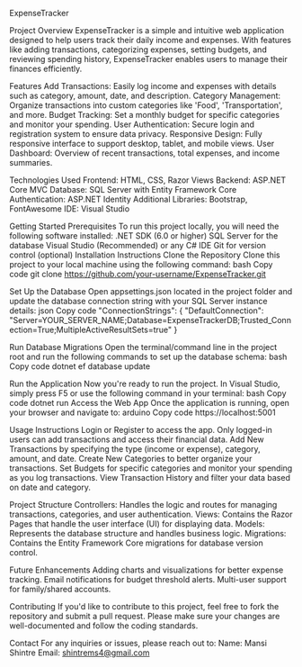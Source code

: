 ExpenseTracker

Project Overview
ExpenseTracker is a simple and intuitive web application designed to help users track their daily income and expenses. With features like adding transactions, categorizing expenses, setting budgets, and reviewing spending history, ExpenseTracker enables users to manage their finances efficiently.

Features
Add Transactions: Easily log income and expenses with details such as category, amount, date, and description.
Category Management: Organize transactions into custom categories like 'Food', 'Transportation', and more.
Budget Tracking: Set a monthly budget for specific categories and monitor your spending.
User Authentication: Secure login and registration system to ensure data privacy.
Responsive Design: Fully responsive interface to support desktop, tablet, and mobile views.
User Dashboard: Overview of recent transactions, total expenses, and income summaries.

Technologies Used
Frontend: HTML, CSS, Razor Views
Backend: ASP.NET Core MVC
Database: SQL Server with Entity Framework Core
Authentication: ASP.NET Identity
Additional Libraries: Bootstrap, FontAwesome
IDE: Visual Studio

Getting Started
Prerequisites
To run this project locally, you will need the following software installed:
.NET SDK (6.0 or higher)
SQL Server for the database
Visual Studio (Recommended) or any C# IDE
Git for version control (optional)
Installation Instructions
Clone the Repository
Clone this project to your local machine using the following command:
bash
Copy code
git clone https://github.com/your-username/ExpenseTracker.git

Set Up the Database
Open appsettings.json located in the project folder and update the database connection string with your SQL Server instance details:
json
Copy code
"ConnectionStrings": {
   "DefaultConnection": "Server=YOUR_SERVER_NAME;Database=ExpenseTrackerDB;Trusted_Connection=True;MultipleActiveResultSets=true"
}

Run Database Migrations
Open the terminal/command line in the project root and run the following commands to set up the database schema:
bash
Copy code
dotnet ef database update

Run the Application
Now you're ready to run the project. In Visual Studio, simply press F5 or use the following command in your terminal:
bash
Copy code
dotnet run
Access the Web App
Once the application is running, open your browser and navigate to:
arduino
Copy code
https://localhost:5001

Usage Instructions
Login or Register to access the app. Only logged-in users can add transactions and access their financial data.
Add New Transactions by specifying the type (income or expense), category, amount, and date.
Create New Categories to better organize your transactions.
Set Budgets for specific categories and monitor your spending as you log transactions.
View Transaction History and filter your data based on date and category.

Project Structure
Controllers: Handles the logic and routes for managing transactions, categories, and user authentication.
Views: Contains the Razor Pages that handle the user interface (UI) for displaying data.
Models: Represents the database structure and handles business logic.
Migrations: Contains the Entity Framework Core migrations for database version control.

Future Enhancements
Adding charts and visualizations for better expense tracking.
Email notifications for budget threshold alerts.
Multi-user support for family/shared accounts.

Contributing
If you'd like to contribute to this project, feel free to fork the repository and submit a pull request. Please make sure your changes are well-documented and follow the coding standards.

Contact
For any inquiries or issues, please reach out to:
Name: Mansi Shintre
Email: shintrems4@gmail.com
